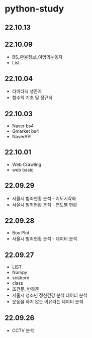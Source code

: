 # python-study
## 22.10.13
## 22.10.09
- BS_환율정보_여명의눈동자
- List
## 22.10.04
- 타이타닉 생존자
- 함수의 기초 및 정규식
## 22.10.03
- Naver bs4
- Gmarket bs4
- NaverAPI
## 22.10.01
- Web Crawling
- web basic
## 22.09.29
- 서울시 범죄현황 분석 - 지도시각화
- 서울시 범죄현황 분석 - 연도별 현황
## 22.09.28
- Box Plot
- 서울시 범죄현황 분석 - 데이터 분석
## 22.09.27 
- LIST
- Numpy
- seaborn
- class
- 조건문, 반복문
- 서울시 청소년 정신건강 분석 데이터 분석
- 운동을 하지 않는 이유라는 데이터 분석
## 22.09.26 
- CCTV 분석
